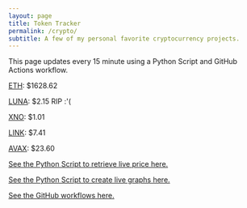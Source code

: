 ```yaml
---
layout: page
title: Token Tracker
permalink: /crypto/
subtitle: A few of my personal favorite cryptocurrency projects.
---
```


 This page updates every 15 minute using a Python Script and GitHub Actions workflow.


<!--BEGINCRYPTOINPUT-->
[ETH](https://smfxfc.github.io/crypto/eth.html): $1628.62

[LUNA](https://smfxfc.github.io/crypto/luna.html): $2.15 RIP :'(

[XNO](https://smfxfc.github.io/crypto/xno.html): $1.01

[LINK](https://smfxfc.github.io/crypto/link.html): $7.41

[AVAX](https://smfxfc.github.io/crypto/avax.html): $23.60

<!--ENDCRYPTOINPUT-->
 
 
[See the Python Script to retrieve live price here.](https://github.com/smfxfc/smfxfc.github.io/blob/master/src/get_cryptos.py)

[See the Python Script to create live graphs here.](https://github.com/smfxfc/smfxfc.github.io/blob/master/src/graph_crypto.py)

[See the GitHub workflows here.](https://github.com/smfxfc/smfxfc.github.io/blob/master/.github/workflows/)
